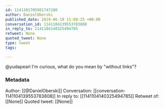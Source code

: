 ```yaml
---
id: 1141301705981747200
author: DanielOberski
published_date: 2019-06-19 11:08:25 +00:00
conversation_id: 1141104139553783808
in_reply_to: 1141104140325494785
retweet: None
quoted_tweet: None
type: tweet
tags:

---
```


@yudapearl I'm curious, what do you mean by "without links"?

### Metadata

Author: [[@DanielOberski]]
Conversation: [[conversation-1141104139553783808]]
In reply to: [[1141104140325494785]]
Retweet of: [[None]]
Quoted tweet: [[None]]
